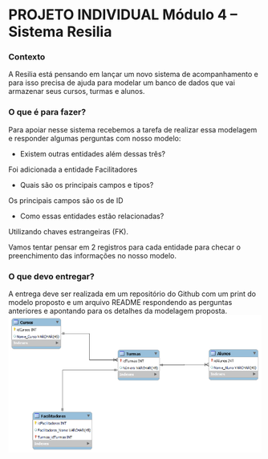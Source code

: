 # PROJETO INDIVIDUAL Módulo 4 – Sistema Resilia

### [](https://github.com/dualsgo/individual-4#contexto)Contexto

A Resilia está pensando em lançar um novo sistema de acompanhamento e para isso precisa de ajuda para modelar um banco de dados que vai armazenar seus cursos, turmas e alunos.

### [](https://github.com/dualsgo/individual-4#o-que-%C3%A9-para-fazer)O que é para fazer?

Para apoiar nesse sistema recebemos a tarefa de realizar essa modelagem e responder algumas perguntas com nosso modelo:

-   Existem outras entidades além dessas três?

Foi adicionada a entidade Facilitadores

-   Quais são os principais campos e tipos?

Os principais campos são os de ID

-   Como essas entidades estão relacionadas?

Utilizando chaves estrangeiras (FK).

Vamos tentar pensar em 2 registros para cada entidade para checar o preenchimento das informações no nosso modelo.

### O que devo entregar?

A entrega deve ser realizada em um repositório do Github com um print do modelo proposto e um arquivo README respondendo as perguntas anteriores e apontando para os detalhes da modelagem proposta.
<img src="./trabalhoindividual.png">